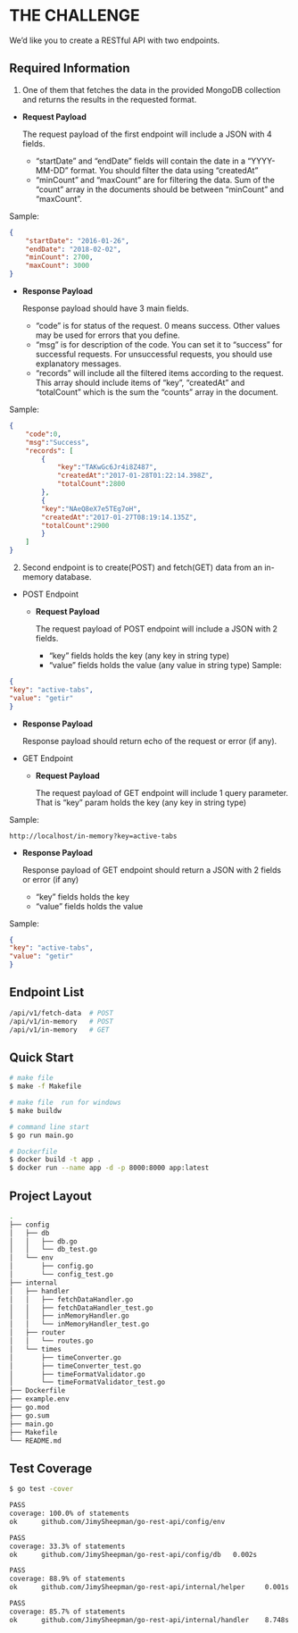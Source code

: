 # THE CHALLENGE

We’d like you to create a RESTful API with two endpoints.

## Required Information

1. One of them that fetches the data in the provided MongoDB collection and returns the results
in the requested format.

- **Request Payload**

    The request payload of the first endpoint will include a JSON with 4 fields.
  - “startDate” and “endDate” fields will contain the date in a “YYYY-MM-DD” format.
    You should filter the data using “createdAt”
  - “minCount” and “maxCount” are for filtering the data. Sum of the “count” array in the documents should be between “minCount” and “maxCount”.

Sample:

```Json
{
    "startDate": "2016-01-26",
    "endDate": "2018-02-02",
    "minCount": 2700,
    "maxCount": 3000
}
```

- **Response Payload**

    Response payload should have 3 main fields.
  - “code” is for status of the request. 0 means success. Other values may be used   for errors that you define.
  - “msg” is for description of the code. You can set it to “success” for successful
requests. For unsuccessful requests, you should use explanatory messages.
  - “records” will include all the filtered items according to the request. This array
should include items of “key”, “createdAt” and “totalCount” which is the sum the
“counts” array in the document.

Sample:

```Json
{
    "code":0,
    "msg":"Success",
    "records": [
        {
            "key":"TAKwGc6Jr4i8Z487",
            "createdAt":"2017-01-28T01:22:14.398Z",
            "totalCount":2800
        },
        {
        "key":"NAeQ8eX7e5TEg7oH",
        "createdAt":"2017-01-27T08:19:14.135Z",
        "totalCount":2900
        }
    ]
}
```

2. Second endpoint is to create(POST) and fetch(GET) data from an in-memory database.

- POST Endpoint
  - **Request Payload**

    The request payload of POST endpoint will include a JSON with 2 fields.
    - “key” fields holds the key (any key in string type)
    - “value” fields holds the value (any value in string type)
Sample:

```Json
{
"key": "active-tabs",
"value": "getir"
}
```

- **Response Payload**

    Response payload should return echo of the request or error (if any).

- GET Endpoint
  - **Request Payload**

    The request payload of GET endpoint will include 1 query parameter. That is “key”
    param holds the key (any key in string type)

Sample:

`http://localhost/in-memory?key=active-tabs`

- **Response Payload**

    Response payload of GET endpoint should return a JSON with 2 fields or error (if any)
  - “key” fields holds the key
  - “value” fields holds the value

Sample:

```Json
{
"key": "active-tabs",
"value": "getir"
}
```

## Endpoint List

```Bash
/api/v1/fetch-data  # POST
/api/v1/in-memory   # POST
/api/v1/in-memory   # GET
```

## Quick Start

```Bash
# make file 
$ make -f Makefile

# make file  run for windows
$ make buildw

# command line start
$ go run main.go

# Dockerfile
$ docker build -t app .
$ docker run --name app -d -p 8000:8000 app:latest 
```

## Project Layout

```Bash
.
├── config
│   ├── db
│   │   ├── db.go
│   │   └── db_test.go
│   └── env
│       ├── config.go
│       └── config_test.go
├── internal
│   ├── handler
│   │   ├── fetchDataHandler.go
│   │   ├── fetchDataHandler_test.go
│   │   ├── inMemoryHandler.go
│   │   └── inMemoryHandler_test.go
│   ├── router
│   │   └── routes.go
│   └── times
│       ├── timeConverter.go
│       ├── timeConverter_test.go
│       ├── timeFormatValidator.go
│       └── timeFormatValidator_test.go
├── Dockerfile
├── example.env
├── go.mod
├── go.sum
├── main.go
├── Makefile
└── README.md
```

## Test Coverage

```Bash
$ go test -cover

PASS
coverage: 100.0% of statements
ok      github.com/JimySheepman/go-rest-api/config/env 

PASS
coverage: 33.3% of statements
ok      github.com/JimySheepman/go-rest-api/config/db   0.002s

PASS
coverage: 88.9% of statements
ok      github.com/JimySheepman/go-rest-api/internal/helper     0.001s

PASS
coverage: 85.7% of statements
ok      github.com/JimySheepman/go-rest-api/internal/handler    8.748s
```
